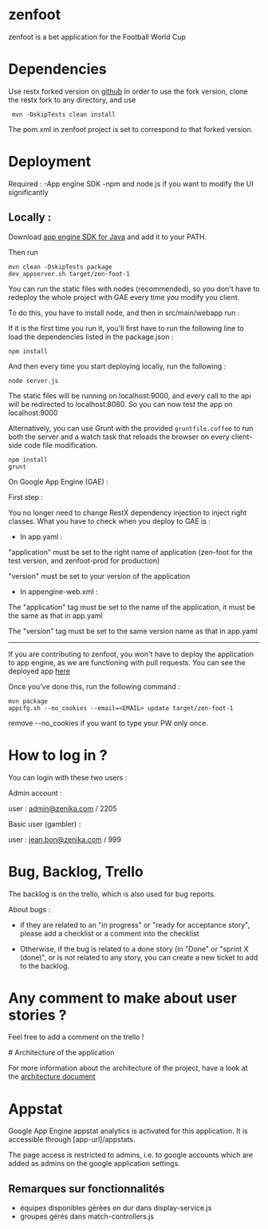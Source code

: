zenfoot
=============

zenfoot is a bet application for the Football World Cup

# Dependencies

Use restx forked version on [github](https://github.com/boillodmanuel/restx/)
In order to use the fork version, clone the restx fork to any directory, and use

```
 mvn -DskipTests clean install
```
The pom.xml in zenfoot project is set to correspond to that forked version.

# Deployment

Required :
-App engine SDK
-npm and node.js if you want to modify the UI significantly

Locally :
---

Download [app engine SDK for Java](https://developers.google.com/appengine/downloads?hl=fr) and add it to your PATH.

Then run 

```
mvn clean -DskipTests package
dev_appserver.sh target/zen-foot-1
```

You can run the static files with nodes (recommended), so you don't have to redeploy the whole project with GAE every
time you modify you client.

To do this, you have to install node, and then in src/main/webapp run :

If it is the first time you run it, you'll first have to run the following line to load the dependencies listed in the 
package.json :
```
npm install
```
And then every time you start deploying locally, run the following :
```
node server.js
```
The static files will be running on localhost:9000, and every call to the api will be redirected to localhost:8080. So you can
now test the app on localhost:9000

Alternatively, you can use Grunt with the provided `gruntfile.coffee` to run both the server and a watch task that reloads the browser on every client-side code file modification.
```
npm install
grunt
```

On Google App Engine (GAE) :

First step :

You no longer need to change RestX dependency injection to inject right classes. What you have to check when you deploy to GAE is :

- In app.yaml : 

"application" must be set to the right name of application (zen-foot for the test version, and zenfoot-prod for production)

"version" must be set to your version of the application

- In appengine-web.xml :

The "application" tag must be set to the name of the application, it must be the same as that in app.yaml

The "version" tag must be set to the same version name as that in app.yaml

---

If you are contributing to zenfoot, you won't have to deploy the application to app engine, as we are functioning
with pull requests. You can see the deployed app [here](http://1-dot-zen-foot.appspot.com/)

Once you've done this, run the following command : 

```
mvn package
appcfg.sh --no_cookies --email=<EMAIL> update target/zen-foot-1

```
remove --no_cookies if you want to type your PW only once.

# How to log in ?

You can login with these two users :

Admin account : 

 user : admin@zenika.com / 2205
  
Basic user (gambler) : 

 user : jean.bon@zenika.com / 999

# Bug, Backlog, Trello

The backlog is on the trello, which is also used for bug reports.

About bugs :

- if they are related to an "in progress" or "ready for acceptance story", please add a checklist or a comment
into the checklist

- Otherwise, if the bug is related to a done story (in "Done" or "sprint X (done)", or is not related to any story,
 you can create a new ticket to add to the backlog.

# Any comment to make about user stories ?

Feel free to add a comment on the trello !

# Architecture of the application

For more information about the architecture of the project, have a look at the [architecture document](./architecture.md)

# Appstat

Google App Engine appstat analytics is activated for this application.  It is accessible through [app-url]/appstats.

The page access is restricted to admins, i.e. to google accounts which are added as admins on the google application settings.



## Remarques sur fonctionnalités
 - équipes disponibles gérèes en dur dans display-service.js
 - groupes gérés dans match-controllers.js
